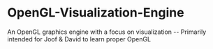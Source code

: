 OpenGL-Visualization-Engine
===========================

An OpenGL graphics engine with a focus on visualization -- Primarily intended for Joof &amp; David to learn proper OpenGL
